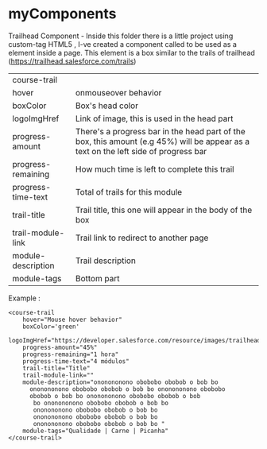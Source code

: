 # myComponents

Trailhead Component - Inside this folder there is a little project using custom-tag HTML5 , I-ve created a component called <course-trail> to be used as a element inside a page. This element is a box similar to the trails of trailhead (https://trailhead.salesforce.com/trails)


<table>
  <tr><td colspan="2">course-trail</td></tr>
  <tr><td>hover</td><td>onmouseover behavior</td></tr>
  <tr><td>boxColor</td><td>Box's head color</td></tr>
  <tr><td>logoImgHref</td><td>Link of image, this is used in the head part</td></tr>
  <tr><td>progress-amount</td><td>There's a progress bar in the head part of the box, this amount (e.g 45%) will be appear as a text on the left side of progress bar</td></tr>
  <tr><td>progress-remaining</td><td>How much time is left to complete this trail</td></tr>
  <tr><td>progress-time-text</td><td>Total of trails for this module</td></tr>
  <tr><td>trail-title</td><td>Trail title, this one will appear in the body of the box</td></tr>
  <tr><td>trail-module-link</td><td>Trail link to redirect to another page</td></tr>
  <tr><td>module-description</td><td>Trail description</td></tr>
  <tr><td>module-tags</td><td>Bottom part</td></tr>
  
</table>

Example : 

```
<course-trail
    hover="Mouse hover behavior"
    boxColor='green'
    logoImgHref="https://developer.salesforce.com/resource/images/trailhead/trails/trailhead_trail_analytics.png"
    progress-amount="45%"
    progress-remaining="1 hora"
    progress-time-text="4 módulos"
    trail-title="Title"
    trail-module-link=""
    module-description="ononononono obobobo obobob o bob bo
      ononononono obobobo obobob o bob bo ononononono obobobo
      obobob o bob bo ononononono obobobo obobob o bob
       bo ononononono obobobo obobob o bob bo
       ononononono obobobo obobob o bob bo
       ononononono obobobo obobob o bob bo
       ononononono obobobo obobob o bob bo "
    module-tags="Qualidade | Carne | Picanha"
</course-trail>
```
